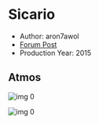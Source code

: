 # Sicario

* Author: aron7awol
* [Forum Post](https://www.avsforum.com/threads/bass-eq-for-filtered-movies.2995212/post-57642114)
* Production Year: 2015

## Atmos

![img 0](https://i.imgur.com/s1gwPmI.jpg)

![img 0](https://i.imgur.com/qD5DEU7.jpg)

